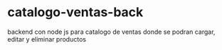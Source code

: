 # catalogo-ventas-back
backend con node js para catalogo de ventas donde se podran cargar, editar y eliminar productos 
